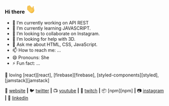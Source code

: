 ### Hi there <img src="./assets/gifs/wave_30w.gif" width="30px">


- 🔭 I’m currently working on API REST
- 🌱 I’m currently learning JAVASCRIPT.
- 👯 I’m looking to collaborate on Instagram.
- 🤔 I’m looking for help with 3D.
- 💬 Ask me about HTML, CSS, JavaScript.
- 📫 How to reach me: ...
- 😄 Pronouns: She
- ⚡ Fun fact: ...

💜 loving [react][react], [firebase][firebase], [styled-components][styled], [jamstack][jamstack]  

🏡 [website][website] **|** 
🐦 [twitter][twitter] **|** 
📺 [youtube][youtube] **|** 
🎥 [twitch][twitch] **|** 
📦 [npm][npm] **|** 
📷 [instagram][instagram] **|** 
👔 [linkedin][linkedin]


[website]: https://bradgarropy.com
[twitter]: https://twitter.com/bradgarropy
[youtube]: https://youtube.com/bradgarropy
[twitch]: https://twitch.tv/bradgarropy
[instagram]: https://instagram.com/bradgarropy
[linkedin]: https://linkedin.com/in/bradgarropy
